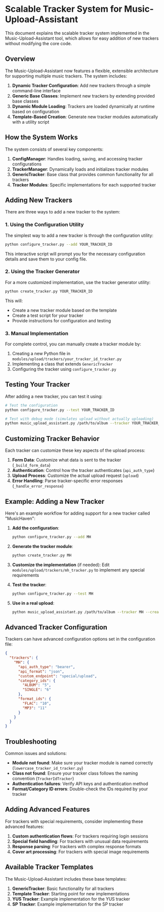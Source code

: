 # Scalable Tracker System for Music-Upload-Assistant

This document explains the scalable tracker system implemented in the Music-Upload-Assistant tool, which allows for easy addition of new trackers without modifying the core code.

## Overview

The Music-Upload-Assistant now features a flexible, extensible architecture for supporting multiple music trackers. The system includes:

1. **Dynamic Tracker Configuration**: Add new trackers through a simple command-line interface
2. **Generic Base Classes**: Implement new trackers by extending provided base classes
3. **Dynamic Module Loading**: Trackers are loaded dynamically at runtime based on configuration
4. **Template-Based Creation**: Generate new tracker modules automatically with a utility script

## How the System Works

The system consists of several key components:

1. **ConfigManager**: Handles loading, saving, and accessing tracker configurations
2. **TrackerManager**: Dynamically loads and initializes tracker modules
3. **GenericTracker**: Base class that provides common functionality for all trackers
4. **Tracker Modules**: Specific implementations for each supported tracker

## Adding New Trackers

There are three ways to add a new tracker to the system:

### 1. Using the Configuration Utility

The simplest way to add a new tracker is through the configuration utility:

```bash
python configure_tracker.py --add YOUR_TRACKER_ID
```

This interactive script will prompt you for the necessary configuration details and save them to your config file.

### 2. Using the Tracker Generator

For a more customized implementation, use the tracker generator utility:

```bash
python create_tracker.py YOUR_TRACKER_ID
```

This will:
- Create a new tracker module based on the template
- Create a test script for your tracker
- Provide instructions for configuration and testing

### 3. Manual Implementation

For complete control, you can manually create a tracker module by:

1. Creating a new Python file in `modules/upload/trackers/your_tracker_id_tracker.py`
2. Implementing a class that extends `GenericTracker`
3. Configuring the tracker using `configure_tracker.py`

## Testing Your Tracker

After adding a new tracker, you can test it using:

```bash
# Test the configuration
python configure_tracker.py --test YOUR_TRACKER_ID

# Test with debug mode (simulates upload without actually uploading)
python music_upload_assistant.py /path/to/album --tracker YOUR_TRACKER_ID --debug
```

## Customizing Tracker Behavior

Each tracker can customize these key aspects of the upload process:

1. **Form Data**: Customize what data is sent to the tracker (`_build_form_data`)
2. **Authentication**: Control how the tracker authenticates (`api_auth_type`)
3. **Upload Process**: Customize the actual upload request (`upload`)
4. **Error Handling**: Parse tracker-specific error responses (`_handle_error_response`)

## Example: Adding a New Tracker

Here's an example workflow for adding support for a new tracker called "MusicHaven":

1. **Add the configuration**:
   ```bash
   python configure_tracker.py --add MH
   ```

2. **Generate the tracker module**:
   ```bash
   python create_tracker.py MH
   ```

3. **Customize the implementation** (if needed):
   Edit `modules/upload/trackers/mh_tracker.py` to implement any special requirements

4. **Test the tracker**:
   ```bash
   python configure_tracker.py --test MH
   ```

5. **Use in a real upload**:
   ```bash
   python music_upload_assistant.py /path/to/album --tracker MH --create-torrent --upload
   ```

## Advanced Tracker Configuration

Trackers can have advanced configuration options set in the configuration file:

```json
{
  "trackers": {
    "MH": {
      "api_auth_type": "bearer",
      "api_format": "json",
      "custom_endpoint": "special/upload",
      "category_ids": {
        "ALBUM": "5",
        "SINGLE": "6" 
      },
      "format_ids": {
        "FLAC": "10",
        "MP3": "11"
      }
    }
  }
}
```

## Troubleshooting

Common issues and solutions:

- **Module not found**: Make sure your tracker module is named correctly (`lowercase_tracker_id_tracker.py`)
- **Class not found**: Ensure your tracker class follows the naming convention (`TrackerIdTracker`)
- **Authentication failures**: Verify API keys and authentication method
- **Format/Category ID errors**: Double-check the IDs required by your tracker

## Adding Advanced Features

For trackers with special requirements, consider implementing these advanced features:

1. **Custom authentication flows**: For trackers requiring login sessions
2. **Special field handling**: For trackers with unusual data requirements
3. **Response parsing**: For trackers with complex response formats
4. **Cover art processing**: For trackers with special image requirements

## Available Tracker Templates

The Music-Upload-Assistant includes these base templates:

1. **GenericTracker**: Basic functionality for all trackers
2. **Template Tracker**: Starting point for new implementations
3. **YUS Tracker**: Example implementation for the YUS tracker
4. **SP Tracker**: Example implementation for the SP tracker
